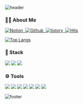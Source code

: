 ![header](https://capsule-render.vercel.app/api?type=waving&color=gradient&customColorList=18&height=300&section=header&text=🍀LEE%20SEUNG%20YEON🍀&fontSize=65)


### **👩‍💻 About Me**
 <a href=""><img alt="Notion" src="https://img.shields.io/badge/Notion-000000?style=flat-square&logo=Notion&logoColor=white"/>&nbsp;
  <a href="https://github.com/nourzoo"><img alt="Github" src="https://img.shields.io/badge/GitHub-181717?style=flat-square&logo=GitHub&logoColor=white"/>&nbsp;
  <a href="https://nourzoo.tistory.com/"><img alt="tistory" src="https://img.shields.io/badge/tistory-000000?style=flat-square&logo=tistory&logoColor=white"/>&nbsp;
[![Hits](https://hits.seeyoufarm.com/api/count/incr/badge.svg?url=https%3A%2F%2Fgithub.com%2Fnourzoo&count_bg=%23000000&title_bg=%239796F0&icon=&icon_color=%23E7E7E7&title=hits&edge_flat=false)](https://hits.seeyoufarm.com)

[![Top Langs](https://github-readme-stats.vercel.app/api/top-langs/?username=nourzoo&custom_title=SeungYeon's%20github&bg_color=60,9796f0,fbc7d4&title_color=f7f5f5&hide_border=true&layout=compact)](https://github.com/anuraghazra/github-readme-stats)



### **🔧 Stack**

![](https://img.shields.io/badge/Python-3776AB?style=for-the-badge&logo=python&logoColor=white)
![](https://img.shields.io/badge/C-00599C?style=for-the-badge&logo=c&logoColor=white)
![](https://img.shields.io/badge/Java-ED8B00?style=for-the-badge&logo=openjdk&logoColor=white)

### **⚙ Tools**

![](https://img.shields.io/badge/IntelliJ_IDEA-000000.svg?style=for-the-badge&logo=intellij-idea&logoColor=white)
![](https://img.shields.io/badge/Eclipse-2C2255?style=for-the-badge&logo=eclipse&logoColor=white)
![](https://img.shields.io/badge/VIM-%2311AB00.svg?&style=for-the-badge&logo=vim&logoColor=white)
![](https://img.shields.io/badge/Visual_Studio-5C2D91?style=for-the-badge&logo=visual%20studio&logoColor=white)
![](https://img.shields.io/badge/Visual_Studio_Code-0078D4?style=for-the-badge&logo=visual%20studio%20code&logoColor=white)
![](https://img.shields.io/badge/Discord-7289DA?style=for-the-badge&logo=discord&logoColor=white)
![](https://img.shields.io/badge/Slack-4A154B?style=for-the-badge&logo=slack&logoColor=white)
![]()

![footer](https://capsule-render.vercel.app/api?type=waving&color=gradient&customColorList=18&height=150&section=footer&fontSize=50) 
